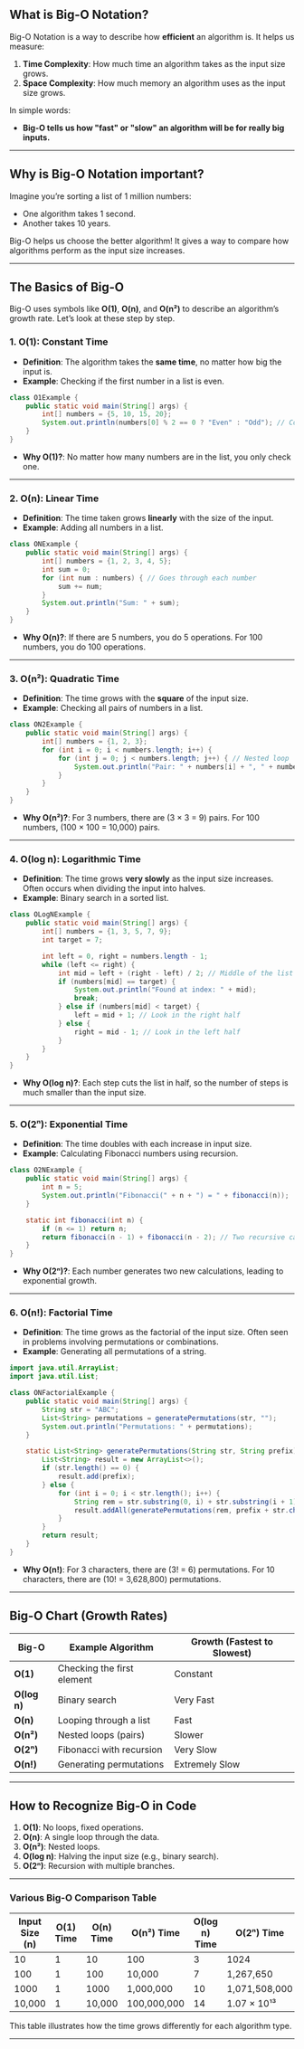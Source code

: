 ## **What is Big-O Notation?**

Big-O Notation is a way to describe how **efficient** an algorithm is. It helps us measure:
1. **Time Complexity**: How much time an algorithm takes as the input size grows.
2. **Space Complexity**: How much memory an algorithm uses as the input size grows.

In simple words:
- **Big-O tells us how "fast" or "slow" an algorithm will be for really big inputs.**

---

## **Why is Big-O Notation important?**
Imagine you’re sorting a list of 1 million numbers:
- One algorithm takes 1 second.
- Another takes 10 years.

Big-O helps us choose the better algorithm! It gives a way to compare how algorithms perform as the input size increases.

---

## **The Basics of Big-O**
Big-O uses symbols like **O(1)**, **O(n)**, and **O(n²)** to describe an algorithm’s growth rate. Let’s look at these step by step.

### 1. **O(1): Constant Time**
- **Definition**: The algorithm takes the **same time**, no matter how big the input is.
- **Example**: Checking if the first number in a list is even.

```java
class O1Example {
    public static void main(String[] args) {
        int[] numbers = {5, 10, 15, 20};
        System.out.println(numbers[0] % 2 == 0 ? "Even" : "Odd"); // Constant time
    }
}
```
- **Why O(1)?**: No matter how many numbers are in the list, you only check one.

---

### 2. **O(n): Linear Time**
- **Definition**: The time taken grows **linearly** with the size of the input.
- **Example**: Adding all numbers in a list.

```java
class ONExample {
    public static void main(String[] args) {
        int[] numbers = {1, 2, 3, 4, 5};
        int sum = 0;
        for (int num : numbers) { // Goes through each number
            sum += num;
        }
        System.out.println("Sum: " + sum);
    }
}
```
- **Why O(n)?**: If there are 5 numbers, you do 5 operations. For 100 numbers, you do 100 operations.

---

### 3. **O(n²): Quadratic Time**
- **Definition**: The time grows with the **square** of the input size.
- **Example**: Checking all pairs of numbers in a list.

```java
class ON2Example {
    public static void main(String[] args) {
        int[] numbers = {1, 2, 3};
        for (int i = 0; i < numbers.length; i++) {
            for (int j = 0; j < numbers.length; j++) { // Nested loop
                System.out.println("Pair: " + numbers[i] + ", " + numbers[j]);
            }
        }
    }
}
```
- **Why O(n²)?**: For 3 numbers, there are \(3 × 3 = 9\) pairs. For 100 numbers, \(100 × 100 = 10,000\) pairs.

---

### 4. **O(log n): Logarithmic Time**
- **Definition**: The time grows **very slowly** as the input size increases. Often occurs when dividing the input into halves.
- **Example**: Binary search in a sorted list.

```java
class OLogNExample {
    public static void main(String[] args) {
        int[] numbers = {1, 3, 5, 7, 9};
        int target = 7;

        int left = 0, right = numbers.length - 1;
        while (left <= right) {
            int mid = left + (right - left) / 2; // Middle of the list
            if (numbers[mid] == target) {
                System.out.println("Found at index: " + mid);
                break;
            } else if (numbers[mid] < target) {
                left = mid + 1; // Look in the right half
            } else {
                right = mid - 1; // Look in the left half
            }
        }
    }
}
```
- **Why O(log n)?**: Each step cuts the list in half, so the number of steps is much smaller than the input size.

---

### 5. **O(2ⁿ): Exponential Time**
- **Definition**: The time doubles with each increase in input size.
- **Example**: Calculating Fibonacci numbers using recursion.

```java
class O2NExample {
    public static void main(String[] args) {
        int n = 5;
        System.out.println("Fibonacci(" + n + ") = " + fibonacci(n));
    }

    static int fibonacci(int n) {
        if (n <= 1) return n;
        return fibonacci(n - 1) + fibonacci(n - 2); // Two recursive calls
    }
}
```
- **Why O(2ⁿ)?**: Each number generates two new calculations, leading to exponential growth.

---

### 6. **O(n!): Factorial Time**
- **Definition**: The time grows as the factorial of the input size. Often seen in problems involving permutations or combinations.
- **Example**: Generating all permutations of a string.

```java
import java.util.ArrayList;
import java.util.List;

class ONFactorialExample {
    public static void main(String[] args) {
        String str = "ABC";
        List<String> permutations = generatePermutations(str, "");
        System.out.println("Permutations: " + permutations);
    }

    static List<String> generatePermutations(String str, String prefix) {
        List<String> result = new ArrayList<>();
        if (str.length() == 0) {
            result.add(prefix);
        } else {
            for (int i = 0; i < str.length(); i++) {
                String rem = str.substring(0, i) + str.substring(i + 1);
                result.addAll(generatePermutations(rem, prefix + str.charAt(i)));
            }
        }
        return result;
    }
}
```
- **Why O(n!)**: For 3 characters, there are \(3! = 6\) permutations. For 10 characters, there are \(10! = 3,628,800\) permutations.

---

## **Big-O Chart (Growth Rates)**

| Big-O       | Example Algorithm                      | Growth (Fastest to Slowest)  |
|-------------|----------------------------------------|------------------------------|
| **O(1)**    | Checking the first element             |  Constant                  |
| **O(log n)**| Binary search                          |  Very Fast                 |
| **O(n)**    | Looping through a list                 |  Fast                      |
| **O(n²)**   | Nested loops (pairs)                   |  Slower                    |
| **O(2ⁿ)**   | Fibonacci with recursion               |  Very Slow                 |
| **O(n!)**   | Generating permutations                |  Extremely Slow           |

---

## **How to Recognize Big-O in Code**
1. **O(1)**: No loops, fixed operations.
2. **O(n)**: A single loop through the data.
3. **O(n²)**: Nested loops.
4. **O(log n)**: Halving the input size (e.g., binary search).
5. **O(2ⁿ)**: Recursion with multiple branches.

---


### **Various Big-O Comparison Table**


| Input Size (n) | O(1) Time | O(n) Time | O(n²) Time | O(log n) Time | O(2ⁿ) Time |
|----------------|-----------|-----------|------------|---------------|------------|
| 10             | 1         | 10        | 100        | 3             | 1024       |
| 100            | 1         | 100       | 10,000     | 7             | 1,267,650  |
| 1000           | 1         | 1000      | 1,000,000  | 10            | 1,071,508,000 |
| 10,000         | 1         | 10,000    | 100,000,000| 14            | 1.07 × 10¹³ |

This table illustrates how the time grows differently for each algorithm type.

---
